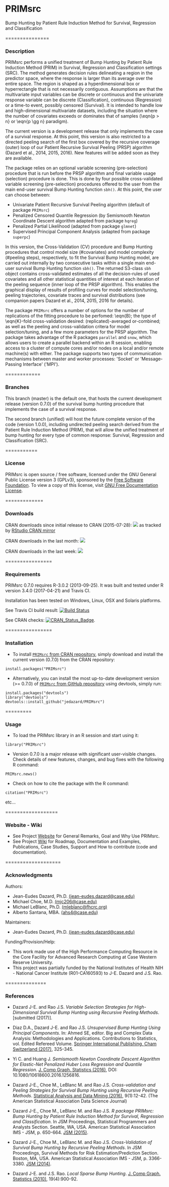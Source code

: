 # PRIMsrc
Bump Hunting by Patient Rule Induction Method for Survival, Regression and Classification


===============
### Description

PRIMsrc performs a unified treatment of Bump Hunting by Patient Rule Induction Method (PRIM) in Survival, Regression and Classification settings (SRC). 
The method generates decision rules delineating a region in the predictor space, where the response is larger than its average over the entire space. 
The region is shaped as a hyperdimensional box or hyperrectangle that is not necessarily contiguous. Assumptions are that the multivariate input 
variables can be discrete or continuous and the univariate response variable can be discrete (Classification), continuous (Regression) 
or a time-to event, possibly censored (Survival). It is intended to handle low and high-dimensional multivariate datasets, 
including the situation where the number of covariates exceeds or dominates that of samples (\eqn{p > n} or \eqn{p \gg n} paradigm).

The current version is a development release that only implements the case of a survival response. At this point, this version is also restricted 
to a directed peeling search of the first box covered by the recursive coverage (outer) loop of our Patient Recursive Survival Peeling (PRSP) algorithm 
(Dazard et al., 2014, 2015, 2016). New features will be added soon as they are available. 

The package relies on an optional variable screening (pre-selection) procedure that is run before the PRSP algorithm and final variable usage (selection) procedure is done. 
This is done by four possible cross-validated variable screening (pre-selection) procedures offered to the user from the main end-user survival Bump Hunting function `sbh()`. 
At this point, the user can choose between:

   + Univariate Patient Recursive Survival Peeling algorithm (default of package `PRIMsrc`)
   + Penalized Censored Quantile Regression (by Semismooth Newton Coordinate Descent algorithm adapted from package `hqreg`)
   + Penalized Partial Likelihood (adapted from package `glmnet`)
   + Supervised Principal Component Analysis (adapted from package `superpc`)
   
In this version, the Cross-Validation (CV) procedure and Bump Hunting procedures that control model size (#covariates) and model complexity (#peeling steps), respectively, 
to fit the Survival Bump Hunting model, are carried out internally by two consecutive tasks within a single main end-user survival Bump Hunting function `sbh()`. 
The returned S3-class `sbh` object contains cross-validated estimates of all the decision-rules of used covariates and all other statistical quantities of interest 
at each iteration of the peeling sequence (inner loop of the PRSP algorithm). This enables the graphical display of results of profiling curves for model selection/tuning, 
peeling trajectories, covariate traces and survival distributions (see companion papers Dazard et al., 2014, 2015, 2016 for details). 

The package `PRIMsrc` offers a number of options for the number of replications of the fitting procedure to be perfomed: \eqn{B}; 
the type of \eqn{K}-fold cross-validation desired: (replicated)-averaged or-combined; as well as the peeling and cross-validation critera 
for model selection/tuning, and a few more parameters for the PRSP algorithm. The package takes advantage of the 
R packages `parallel` and `snow`, which allows users to create a parallel backend within an R session, enabling access to a cluster 
of compute cores and/or nodes on a local and/or remote machine(s) with either. 
The package supports two types of communication mechanisms between master and worker processes: 'Socket' or  'Message-Passing Interface' ('MPI').


============
### Branches

This branch (master) is the  default one, that hosts the current development release (version 0.7.0) of the survival bump hunting procedure that implements the case of a survival response. 

The second branch (unified) will host the future complete version of the code (version 1.0.0), including undirected peeling search derived from the 
Patient Rule Induction Method (PRIM), that will allow the unified treatment of bump hunting for every type of common response: Survival, Regression and Classification (SRC).


===========
### License

PRIMsrc is open source / free software, licensed under the GNU General Public License version 3 (GPLv3), 
sponsored by the [Free Software Foundation](http://www.fsf.org/). To view a copy of this license, visit 
[GNU Free Documentation License](http://www.gnu.org/licenses/gpl-3.0.html).


=============
### Downloads

CRAN downloads since initial release to CRAN (2015-07-28):
[![](https://cranlogs.r-pkg.org/badges/grand-total/PRIMsrc)](https://CRAN.R-project.org/package=PRIMsrc)
as tracked by [RStudio CRAN mirror](http://cran-logs.rstudio.com/)

CRAN downloads in the last month:
[![](https://cranlogs.r-pkg.org/badges/last-month/PRIMsrc)](https://CRAN.R-project.org/package=PRIMsrc)

CRAN downloads in the last week:
[![](https://cranlogs.r-pkg.org/badges/last-week/PRIMsrc)](https://CRAN.R-project.org/package=PRIMsrc)


================
### Requirements

PRIMsrc 0.7.0 requires R-3.0.2 (2013-09-25). It was built and tested under R version 3.4.0 (2017-04-21) and Travis CI. 

Installation has been tested on Windows, Linux, OSX and Solaris platforms. 

See Travis CI build result:
[![Build Status](https://travis-ci.org/jedazard/PRIMsrc.png?branch=master)](https://travis-ci.org/jedazard/PRIMsrc)

See CRAN checks:
[![CRAN_Status_Badge](http://www.r-pkg.org/badges/version/PRIMsrc)](https://cran.r-project.org/web/checks/check_results_PRIMsrc.html).


================
### Installation

* To install [`PRIMsrc` from CRAN repository](https://CRAN.R-project.org/package=PRIMsrc), simply download and install the current version (0.7.0) from the CRAN repository:

```{r}
install.packages("PRIMsrc")
```

* Alternatively, you can install the most up-to-date development version (>= 0.7.0) of [`PRIMsrc` from GitHub repository](https://github.com/jedazard/PRIMsrc) using devtools, simply run:

```{r}
install.packages("devtools")
library("devtools")
devtools::install_github("jedazard/PRIMsrc")
```

=========
### Usage

* To load the PRIMsrc library in an R session and start using it:

```{r}
library("PRIMsrc")
```

* Version 0.7.0 is a major release with significant user-visible changes.
Check details of new features, changes, and bug fixes with the following R command:

```{r}
PRIMsrc.news()
```

* Check on how to cite the package with the R command:

```{r}
citation("PRIMsrc")
```

etc...


==================
### Website - Wiki

- See Project [Website](http://www.primsrc.com) for General Remarks, Goal and Why Use PRIMsrc.
- See Project [Wiki](https://github.com/jedazard/PRIMsrc/wiki) for Roadmap, Documentation and Examples, Publications, Case Studies, Support and How to contribute (code and documentation).


===================
### Acknowledgments

Authors: 
   + Jean-Eudes Dazard, Ph.D. [(jean-eudes.dazard@case.edu)](jean-eudes.dazard@case.edu)
   + Michael Choe, M.D. [(mjc206@case.edu)](mjc206@case.edu)
   + Michael LeBlanc, Ph.D. [(mleblanc@fhcrc.org)](mleblanc@fhcrc.org)
   + Alberto Santana, MBA. [(ahs4@case.edu)](ahs4@case.edu)

Maintainers: 
   + Jean-Eudes Dazard, Ph.D. [(jean-eudes.dazard@case.edu)](jean-eudes.dazard@case.edu)

Funding/Provision/Help:   
   + This work made use of the High Performance Computing Resource in the Core Facility for Advanced Research Computing at Case Western Reserve University. 
   + This project was partially funded by the National Institutes of Health NIH - National Cancer Institute (R01-CA160593) to J-E. Dazard and J.S. Rao.


==============
### References

   + Dazard J-E. and Rao J.S. 
      *Variable Selection Strategies for High-Dimensional Survival Bump Hunting using Recursive Peeling Methods*. 
      [submitted (2017)].
      
   + Diaz D.A., Dazard J-E. and Rao J.S. 
     *Unsupervised Bump Hunting Using Principal Components*. 
     In: Ahmed SE, editor. Big and Complex Data Analysis: Methodologies and Applications. 
     Contributions to Statistics, vol. Edited Refereed Volume. 
     [Springer International Publishing, Cham Switzerland (2017)](https://link.springer.com/chapter/10.1007/978-3-319-41573-4_16), 325-345.
      
   + Yi C. and Huang J.
      *Semismooth Newton Coordinate Descent Algorithm for Elastic-Net Penalized Huber Loss Regression and Quantile Regression*. 
      [J. Comp Graph. Statistics (2016)](http://amstat.tandfonline.com/doi/abs/10.1080/10618600.2016.1256816?journalCode=ucgs20), DOI: 10.1080/10618600.2016.1256816. 

   + Dazard J-E., Choe M., LeBlanc M. and Rao J.S. 
      *Cross-validation and Peeling Strategies for Survival Bump Hunting using Recursive Peeling Methods*. 
      [Statistical Analysis and Data Mining (2016)](http://onlinelibrary.wiley.com/doi/10.1002/sam.11301/full), 9(1):12-42. 
      (The American Statistical Association Data Science Journal)

   + Dazard J-E., Choe M., LeBlanc M. and Rao J.S. 
      *R package PRIMsrc: Bump Hunting by Patient Rule Induction Method for Survival, Regression and Classification*. 
      In JSM Proceedings, Statistical Programmers and Analysts Section. Seattle, WA, USA. 
      American Statistical Association IMS - JSM, p. 650-664.
      [JSM (2015)](https://www.ncbi.nlm.nih.gov/pmc/articles/PMC4718587/).

   + Dazard J-E., Choe M., LeBlanc M. and Rao J.S.
      *Cross-Validation of Survival Bump Hunting by Recursive Peeling Methods*. 
      In JSM Proceedings, Survival Methods for Risk Estimation/Prediction Section. Boston, MA, USA. 
      American Statistical Association IMS - JSM, p. 3366-3380. 
      [JSM (2014)](https://www.ncbi.nlm.nih.gov/pmc/articles/PMC4795911/).
      
   + Dazard J-E. and J.S. Rao.
      *Local Sparse Bump Hunting*. 
      [J. Comp Graph. Statistics (2010)](http://amstat.tandfonline.com/doi/abs/10.1198/jcgs.2010.09029), 19(4):900-92.
